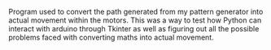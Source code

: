 Program used to convert the path generated from my pattern generator into actual movement within the motors.
This was a way to test how Python can interact with arduino through Tkinter as well as figuring out all the possible problems faced with converting maths into actual movement.
